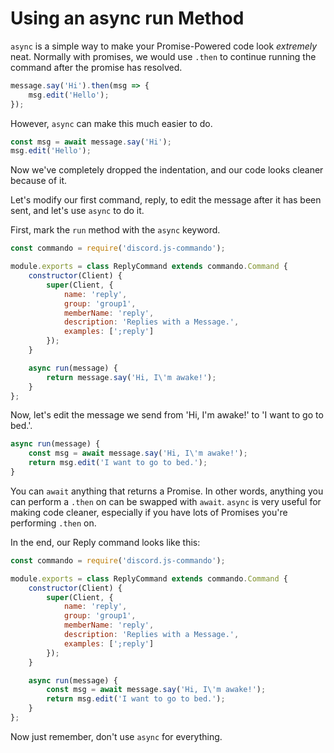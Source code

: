 # Using an async run Method

`async` is a simple way to make your Promise-Powered code look _extremely_ neat. Normally with promises, we would use `.then` to continue running the command after the promise has resolved.

```js
message.say('Hi').then(msg => {
    msg.edit('Hello');
});
```

However, `async` can make this much easier to do.

```js
const msg = await message.say('Hi');
msg.edit('Hello');
```

Now we've completely dropped the indentation, and our code looks cleaner because of it.

Let's modify our first command, reply, to edit the message after it has been sent, and let's use `async` to do it.

First, mark the `run` method with the `async` keyword.

```js
const commando = require('discord.js-commando');

module.exports = class ReplyCommand extends commando.Command {
    constructor(Client) {
        super(Client, {
            name: 'reply',
            group: 'group1',
            memberName: 'reply',
            description: 'Replies with a Message.',
            examples: [';reply']
        });
    }

    async run(message) {
        return message.say('Hi, I\'m awake!');
    }
};
```

Now, let's edit the message we send from 'Hi, I'm awake!' to 'I want to go to bed.'.

```js
async run(message) {
    const msg = await message.say('Hi, I\'m awake!');
    return msg.edit('I want to go to bed.');
}
```

You can `await` anything that returns a Promise. In other words, anything you can perform a `.then` on can be swapped with `await`. `async` is very useful for making code cleaner, especially if you have lots of Promises you're performing `.then` on.

In the end, our Reply command looks like this:

```js
const commando = require('discord.js-commando');

module.exports = class ReplyCommand extends commando.Command {
    constructor(Client) {
        super(Client, {
            name: 'reply',
            group: 'group1',
            memberName: 'reply',
            description: 'Replies with a Message.',
            examples: [';reply']
        });
    }

    async run(message) {
        const msg = await message.say('Hi, I\'m awake!');
        return msg.edit('I want to go to bed.');
    }
};
```

Now just remember, don't use `async` for everything.

